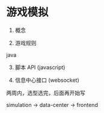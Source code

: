 # 游戏模拟

1. 概念 

2. 游戏规则



java

3. 脚本 API (javascript)

4. 信息中⼼接⼝ (websocket)

两周内，选型选完，后面再开始写

simulation -> data-center -> frontend